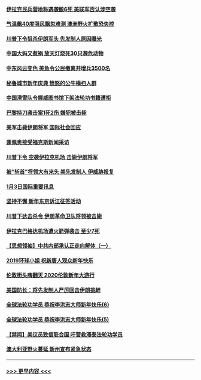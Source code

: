 #### [伊拉克民兵营地称遇袭酿6死 美联军否认涉空袭](../pages/prog202/a102745093.md?t=01042044) 
#### [气温飙40度强风飘忽难测 澳洲野火扩散恐失控](../pages/prog202/a102744951.md?t=01042044) 
#### [川普下令狙杀伊朗军头 先发制人原因曝光](../pages/prog202/a102744900.md?t=01042044) 
#### [中国大妈又惹祸 放天灯烧死30只濒危动物](../pages/prog202/a102744899.md?t=01042044) 
#### [中东风云变色 美急令公民撤离并增兵3500名](../pages/prog202/a102744827.md?t=01042044) 
#### [秘鲁城市新年庆典 愤怒的公牛横扫人群](../pages/prog202/a102744618.md?t=01042044) 
#### [中国滑雪队令挪威图书馆下架法轮功书籍遭拒](../pages/prog202/a102744639.md?t=01042044) 
#### [巴黎持刀袭击案1死2伤 嫌犯被击毙](../pages/prog202/a102744566.md?t=01042044) 
#### [美军击毙伊朗将军 国际社会回应](../pages/prog202/a102744485.md?t=01042044) 
#### [蓬佩奥接受福克斯新闻采访](../pages/prog202/a102744480.md?t=01042044) 
#### [川普下令 空袭伊拉克机场 击毙伊朗将军](../pages/prog202/a102744470.md?t=01042044) 
#### [被“斩首”将领大有来头 美先发制人 伊威胁报复](../pages/prog202/a102744454.md?t=01042044) 
#### [1月3日国际重要讯息](../pages/prog202/a102744301.md?t=01042044) 
#### [坚持不懈 新年东京诉江征签活动](../pages/prog202/a102744303.md?t=01042044) 
#### [川普下达击杀令 伊朗革命卫队将领被击毙](../pages/prog202/a102741911.md?t=01042044) 
#### [伊拉克巴格达机场遭火箭弹袭击 至少7死](../pages/prog202/a102744115.md?t=01042044) 
#### [【思想领袖】中共内部承认正走向解体（一）](../pages/prog202/a102744097.md?t=01042044) 
#### [2019环球小姐 祝新唐人观众新年快乐](../pages/prog202/a102744043.md?t=01042044) 
#### [伦敦街头嗨翻天 2020伦敦新年大游行](../pages/prog202/a102743925.md?t=01042044) 
#### [美国防长：将先发制人严厉回击伊朗挑衅](../pages/prog202/a102743930.md?t=01042044) 
#### [全球法轮功学员 恭祝李洪志大师新年快乐(6)](../pages/prog202/a102743899.md?t=01042044) 
#### [全球法轮功学员 恭祝李洪志大师新年快乐(5)](../pages/prog202/a102743766.md?t=01042044) 
#### [【禁闻】美议员致信联合国 吁营救滞泰法轮功学员](../pages/prog202/a102743781.md?t=01042044) 
#### [澳大利亚野火蔓延 新州宣布紧急状态](../pages/prog202/a102743681.md?t=01042044) 

----
#### [ >>> 更早内容 <<< ](../indexes/prog202-earlier.md)
